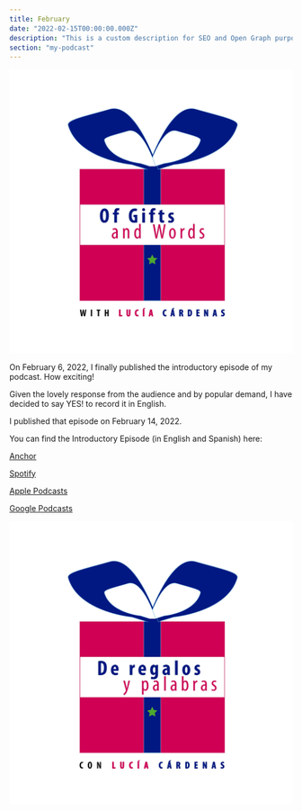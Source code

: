 ```yaml
---
title: February
date: "2022-02-15T00:00:00.000Z"
description: "This is a custom description for SEO and Open Graph purposes, rather than the default generated excerpt. Simply add a description field to the frontmatter."
section: "my-podcast"
---
```


![Logo](../images/feb22-1.jpg)

On February 6, 2022, I finally published the introductory episode of my podcast. How exciting!

Given the lovely response from the audience and by popular demand, I have decided to say YES! to record it in English.

I published that episode on February 14, 2022.

You can find the Introductory Episode (in English and Spanish) here:

[Anchor](https://anchor.fm/lucia-cardenas)

[Spotify](https://open.spotify.com/show/7Kqsh8mLHJIlCOIdHXkskT)

[Apple Podcasts](https://podcasts.apple.com/mx/podcast/de-regalos-y-palabras-con-luc%C3%ADa-c%C3%A1rdenas-of-gifts/id1608798314)

[Google Podcasts](https://podcasts.google.com/feed/aHR0cHM6Ly9hbmNob3IuZm0vcy80MWRmNzY3Yy9wb2RjYXN0L3Jzcw/episode/NjBiYmNmYjctY2U3MS00ZDJlLTg4MzctZGM4OGQ1OGZkMzkz?sa=X&ved=0CAUQkfYCahcKEwiYyMnXrab3AhUAAAAAHQAAAAAQAQ)

![Logo](../images/feb22-2.jpg)
